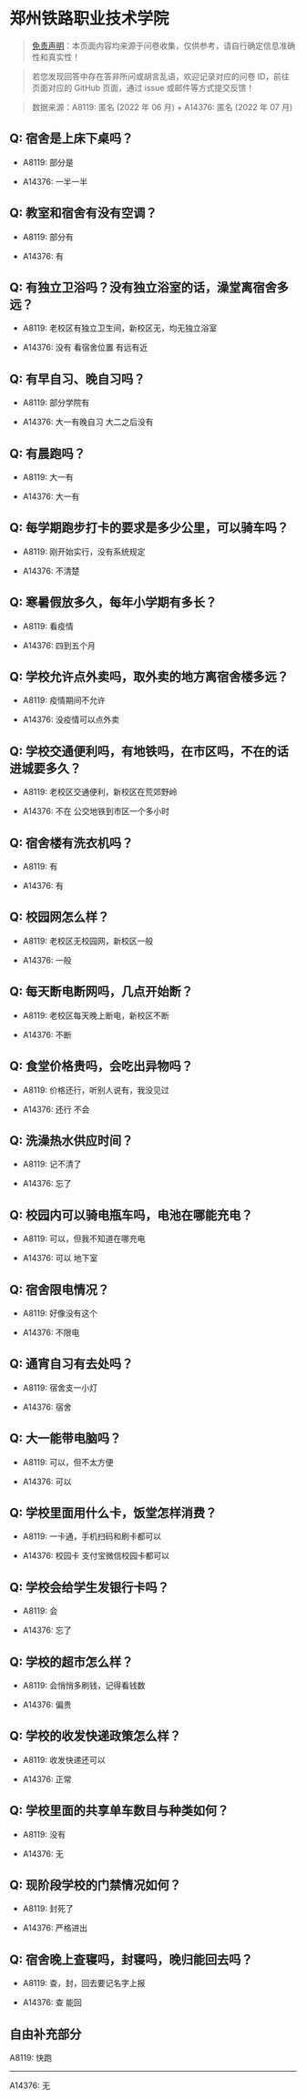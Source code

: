 # 郑州铁路职业技术学院

> [免责声明](https://colleges.chat/#_3)：本页面内容均来源于问卷收集，仅供参考，请自行确定信息准确性和真实性！

> 若您发现回答中存在答非所问或胡言乱语，欢迎记录对应的问卷 ID，前往页面对应的 GitHub 页面，通过 issue 或邮件等方式提交反馈！

> 数据来源：A8119: 匿名 (2022 年 06 月) + A14376: 匿名 (2022 年 07 月)

## Q: 宿舍是上床下桌吗？

- A8119: 部分是

- A14376: 一半一半

## Q: 教室和宿舍有没有空调？

- A8119: 部分有

- A14376: 有

## Q: 有独立卫浴吗？没有独立浴室的话，澡堂离宿舍多远？

- A8119: 老校区有独立卫生间，新校区无，均无独立浴室

- A14376: 没有  看宿舍位置  有远有近

## Q: 有早自习、晚自习吗？

- A8119: 部分学院有

- A14376: 大一有晚自习  大二之后没有

## Q: 有晨跑吗？

- A8119: 大一有

- A14376: 大一有

## Q: 每学期跑步打卡的要求是多少公里，可以骑车吗？

- A8119: 刚开始实行，没有系统规定

- A14376: 不清楚

## Q: 寒暑假放多久，每年小学期有多长？

- A8119: 看疫情

- A14376: 四到五个月

## Q: 学校允许点外卖吗，取外卖的地方离宿舍楼多远？

- A8119: 疫情期间不允许

- A14376: 没疫情可以点外卖

## Q: 学校交通便利吗，有地铁吗，在市区吗，不在的话进城要多久？

- A8119: 老校区交通便利，新校区在荒郊野岭

- A14376: 不在  公交地铁到市区一个多小时

## Q: 宿舍楼有洗衣机吗？

- A8119: 有

- A14376: 有

## Q: 校园网怎么样？

- A8119: 老校区无校园网，新校区一般

- A14376: 一般

## Q: 每天断电断网吗，几点开始断？

- A8119: 老校区每天晚上断电，新校区不断

- A14376: 不断

## Q: 食堂价格贵吗，会吃出异物吗？

- A8119: 价格还行，听别人说有，我没见过

- A14376: 还行  不会

## Q: 洗澡热水供应时间？

- A8119: 记不清了

- A14376: 忘了

## Q: 校园内可以骑电瓶车吗，电池在哪能充电？

- A8119: 可以，但我不知道在哪充电

- A14376: 可以  地下室

## Q: 宿舍限电情况？

- A8119: 好像没有这个

- A14376: 不限电

## Q: 通宵自习有去处吗？

- A8119: 宿舍支一小灯

- A14376: 宿舍

## Q: 大一能带电脑吗？

- A8119: 可以，但不太方便

- A14376: 可以

## Q: 学校里面用什么卡，饭堂怎样消费？

- A8119: 一卡通，手机扫码和刷卡都可以

- A14376: 校园卡  支付宝微信校园卡都可以

## Q: 学校会给学生发银行卡吗？

- A8119: 会

- A14376: 忘了

## Q: 学校的超市怎么样？

- A8119: 会悄悄多刷钱，记得看钱数

- A14376: 偏贵

## Q: 学校的收发快递政策怎么样？

- A8119: 收发快递还可以

- A14376: 正常

## Q: 学校里面的共享单车数目与种类如何？

- A8119: 没有

- A14376: 无

## Q: 现阶段学校的门禁情况如何？

- A8119: 封死了

- A14376: 严格进出

## Q: 宿舍晚上查寝吗，封寝吗，晚归能回去吗？

- A8119: 查，封，回去要记名字上报

- A14376: 查  能回

## 自由补充部分

A8119: 快跑

***

A14376: 无
